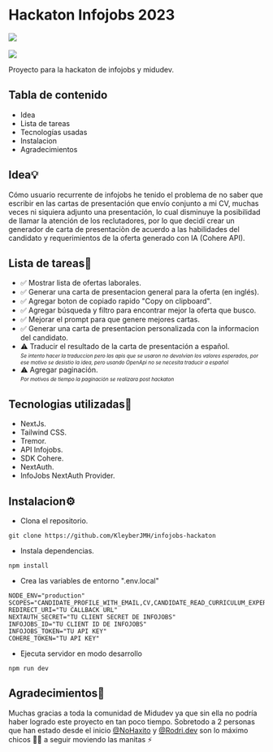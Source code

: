 # Hackaton Infojobs 2023
![](https://api.checklyhq.com/v1/badges/checks/d94b200b-8628-4f99-894f-e2dcf907f872?style=for-the-badge&theme=dark) <br><br>
[![](https://img.shields.io/badge/-Demo-lightgreen?style=for-the-badge&theme=dark)](https://infojobs-hackaton-kleyberjmh.vercel.app/)

Proyecto para la hackaton de infojobs y midudev.<br>
## Tabla de contenido
 - Idea
 - Lista de tareas
 - Tecnologías usadas
 - Instalacion
 - Agradecimientos

## Idea💡
Cómo usuario recurrente de infojobs he tenido el problema de no saber que escribir en las cartas de presentación que envío conjunto a mi CV, muchas veces ni siquiera adjunto una presentación, lo cual disminuye la posibilidad de llamar la atención de los reclutadores, por lo que decidí crear un generador de carta de presentaciòn de acuerdo a las habilidades del candidato y requerimientos de la oferta generado con IA (Cohere API).

## Lista de tareas📆
- ✅ Mostrar lista de ofertas laborales.<br>
- ✅ Generar una carta de presentacion general para la oferta (en inglés).<br>
- ✅ Agregar boton de copiado rapido "Copy on clipboard".<br>
- ✅ Agregar búsqueda y filtro para encontrar mejor la oferta que busco.<br>
- ✅ Mejorar el prompt para que genere mejores cartas.<br>
- ✅ Generar una carta de presentacion personalizada con la informacion del candidato.<br>
- ⚠️ Traducir el resultado de la carta de presentación a español.<br>
<font size='1'>*Se intento hacer la traduccion pero las apis que se usaron no devolvian los valores esperados, por ese motivo se desistio la idea, pero usando OpenApi no se necesita traducir a español*</font> <br>
- ⚠️ Agregar paginación.<br>
<font size='1'>*Por motivos de tiempo la paginación se realizara post hackaton*</font><br>

## Tecnologias utilizadas🚀
- NextJs. <br>
- Tailwind CSS. <br>
- Tremor.<br>
- API Infojobs. <br>
- SDK Cohere.<br>
- NextAuth. <br>
- InfoJobs NextAuth Provider. <br>

## Instalacion⚙️
- Clona el repositorio.
```
git clone https://github.com/KleyberJMH/infojobs-hackaton
```
- Instala dependencias.
```
npm install
```
- Crea las variables de entorno ".env.local"
```
NODE_ENV="production"
SCOPES="CANDIDATE_PROFILE_WITH_EMAIL,CV,CANDIDATE_READ_CURRICULUM_EXPERIENCE"
REDIRECT_URI="TU CALLBACK URL"
NEXTAUTH_SECRET="TU CLIENT SECRET DE INFOJOBS"
INFOJOBS_ID="TU CLIENT ID DE INFOJOBS"
INFOJOBS_TOKEN="TU API KEY"
COHERE_TOKEN="TU API KEY"
```
- Ejecuta servidor en modo desarrollo
```
npm run dev
```

## Agradecimientos💬
Muchas gracias a toda la comunidad de Midudev ya que sin ella no podría haber logrado este proyecto en tan poco tiempo.
Sobretodo a 2 personas que han estado desde el inicio [@NoHaxito](https://github.com/NoHaxito) y [@Rodri.dev](https://github.com/RodriDev23) son lo máximo chicos ✌🏼 a seguir moviendo las manitas ⚡
